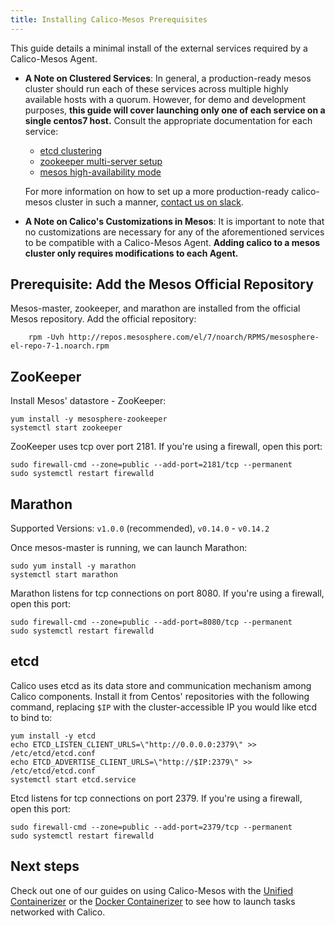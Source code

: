 ```yaml
---
title: Installing Calico-Mesos Prerequisites
---
```


This guide details a minimal install of the external services required by a Calico-Mesos Agent.

- **A Note on Clustered Services**: In general, a production-ready
mesos cluster should run each of these services across multiple
highly available hosts with a quorum. However, for demo and
development purposes, **this guide will cover launching only one
of each service on a single centos7 host.** Consult the appropriate
documentation for each service:

    - [etcd clustering](https://coreos.com/etcd/latest/clustering.html)
    - [zookeeper multi-server setup](https://zookeeper.apache.org/doc/r3.3.2/zookeeperAdmin.html#sc_zkMulitServerSetup)
    - [mesos high-availability mode](http://mesos.apache.org/documentation/latest/high-availability/)

    For more information on how to set up a more production-ready
    calico-mesos cluster in such a manner, [contact us on slack][slack].

- **A Note on Calico's Customizations in Mesos**: It is important
to note that no customizations are necessary for any of the
aforementioned services to be compatible with a Calico-Mesos Agent.
**Adding calico to a mesos cluster only requires modifications to each Agent.**


## Prerequisite: Add the Mesos Official Repository
Mesos-master, zookeeper, and marathon are installed from the official Mesos repository. Add the official repository:

```shell
    rpm -Uvh http://repos.mesosphere.com/el/7/noarch/RPMS/mesosphere-el-repo-7-1.noarch.rpm
```

## ZooKeeper
Install Mesos' datastore - ZooKeeper:

```shell
yum install -y mesosphere-zookeeper
systemctl start zookeeper
```

ZooKeeper uses tcp over port 2181. If you're using a firewall, open this port:

```shell
sudo firewall-cmd --zone=public --add-port=2181/tcp --permanent
sudo systemctl restart firewalld
```

## Marathon
Supported Versions: `v1.0.0` (recommended), `v0.14.0` - `v0.14.2`

Once mesos-master is running, we can launch Marathon:

```shell
sudo yum install -y marathon
systemctl start marathon
```

Marathon listens for tcp connections on port 8080. If you're using a firewall,
open this port:

```shell
sudo firewall-cmd --zone=public --add-port=8080/tcp --permanent
sudo systemctl restart firewalld
```

## etcd
Calico uses etcd as its data store and communication mechanism among Calico components. Install it from Centos' repositories with the following command, replacing `$IP` with the cluster-accessible IP you would like etcd to bind to:

```shell
yum install -y etcd
echo ETCD_LISTEN_CLIENT_URLS=\"http://0.0.0.0:2379\" >> /etc/etcd/etcd.conf
echo ETCD_ADVERTISE_CLIENT_URLS=\"http://$IP:2379\" >> /etc/etcd/etcd.conf
systemctl start etcd.service
```

Etcd listens for tcp connections on port 2379. If you're using a firewall,
open this port:

```
sudo firewall-cmd --zone=public --add-port=2379/tcp --permanent
sudo systemctl restart firewalld
```

## Next steps
Check out one of our guides on using Calico-Mesos with the
[Unified Containerizer](UsageGuideUnifiedContainerizer) or
the [Docker Containerizer](UsageGuideDockerContainerizer)
to see how to launch tasks networked with Calico.

[slack]: https://slack.projectcalico.og
